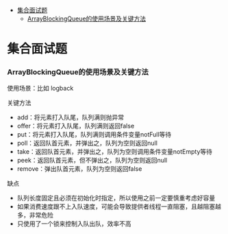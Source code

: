 - [集合面试题](#集合面试题)
  - [ArrayBlockingQueue的使用场景及关键方法](#ArrayBlockingQueue的使用场景及关键方法)

# 集合面试题

### ArrayBlockingQueue的使用场景及关键方法

使用场景：比如 logback

关键方法
- add：将元素打入队尾，队列满则抛异常
- offer：将元素打入队尾，队列满则返回false
- put：将元素打入队尾，队列满则调用条件变量notFull等待
- poll：返回队首元素，并弹出之，队列为空则返回null
- take：返回队首元素，并弹出之，队列为空则调用条件变量notEmpty等待
- peek：返回队首元素，但不弹出之，队列为空则返回null
- remove：弹出队首元素，队列为空则返回false

缺点
- 队列长度固定且必须在初始化时指定，所以使用之前一定要慎重考虑好容量
- 如果消费速度跟不上入队速度，可能会导致提供者线程一直阻塞，且越阻塞越多，非常危险
- 只使用了一个锁来控制入队出队，效率不高
